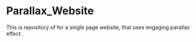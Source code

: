 # Parallax_Website
This is repository of for a single page website, that uses engaging parallax effect. 
